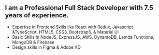 ## I am a Professional Full Stack Developer with 7.5 years of experience.

- Expertise in Frontend Skills like React with Redux, Javascript &TypeScript, HTML5, CSS3, Bootstrap5, & Material UI
- Basic Skills in NodeJS, ExpressJS, AWS, DynamoDB, Lamda Functions, MongoDB & Firebase
- Design skills in Figma & Adobe XD

